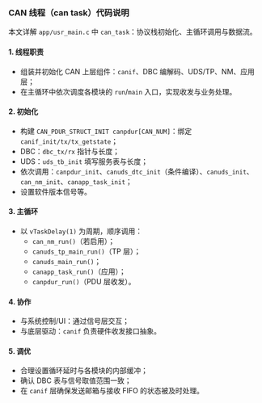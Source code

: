 ### CAN 线程（can task）代码说明

本文详解 `app/usr_main.c` 中 `can_task`：协议栈初始化、主循环调用与数据流。

#### 1. 线程职责
- 组装并初始化 CAN 上层组件：`canif`、DBC 编解码、UDS/TP、NM、应用层；
- 在主循环中依次调度各模块的 `run`/`main` 入口，实现收发与业务处理。

#### 2. 初始化
- 构建 `CAN_PDUR_STRUCT_INIT canpdur[CAN_NUM]`：绑定 `canif_init/tx/tx_getstate`；
- DBC：`dbc_tx/rx` 指针与长度；
- UDS：`uds_tb_init` 填写服务表与长度；
- 依次调用：`canpdur_init`、`canuds_dtc_init`（条件编译）、`canuds_init`、`can_nm_init`、`canapp_task_init`；
- 设置软件版本信号等。

#### 3. 主循环
- 以 `vTaskDelay(1)` 为周期，顺序调用：
  - `can_nm_run()`（若启用）；
  - `canuds_tp_main_run()`（TP 层）；
  - `canuds_main_run()`；
  - `canapp_task_run()`（应用）；
  - `canpdur_run()`（PDU 层收发）。

#### 4. 协作
- 与系统控制/UI：通过信号层交互；
- 与底层驱动：`canif` 负责硬件收发接口抽象。

#### 5. 调优
- 合理设置循环延时与各模块的内部缓冲；
- 确认 DBC 表与信号取值范围一致；
- 在 `canif` 层确保发送邮箱与接收 FIFO 的状态被及时处理。
